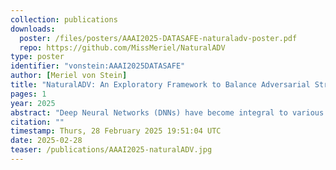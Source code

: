 ```yaml
---
collection: publications
downloads:
  poster: /files/posters/AAAI2025-DATASAFE-naturaladv-poster.pdf
  repo: https://github.com/MissMeriel/NaturalADV
type: poster
identifier: "vonstein:AAAI2025DATASAFE"
author: [Meriel von Stein]
title: "NaturalADV: An Exploratory Framework to Balance Adversarial Strength and Stealth in Autonomous Driving Environments"
pages: 1
year: 2025
abstract: "Deep Neural Networks (DNNs) have become integral to various real-world autonomous mobile systems, from self-driving cars to food delivery robots. However, current adversarial attack techniques often focus on maximizing the attack strength at the cost of naturalness, leading to examples that are easily detected by humans or deviate significantly from the expected input distribution. This trade-off between adversarial effectiveness and natural appearance presents a critical challenge in ensuring the robustness and reliability of DNNs in practical settings. This work presents the Natural Adversarial DNN Validation (NaturalADV) framework for balancing the trade-off between adversarial strength and naturalness of the adversarial patch's appearance. NaturalADV can incorporate a number of differentiable naturalness metrics, works with various gradient traversal algorithms, and scales to attacks represented in multiple sensor readings. "
citation: ""
timestamp: Thurs, 28 February 2025 19:51:04 UTC
date: 2025-02-28
teaser: /publications/AAAI2025-naturalADV.jpg
---
```

